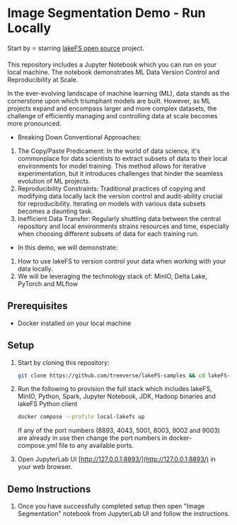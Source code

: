# Image Segmentation Demo - Run Locally

Start by ⭐️ starring [lakeFS open source](https://go.lakefs.io/oreilly-course) project.

This repository includes a Jupyter Notebook which you can run on your local machine. The notebook demonstrates ML Data Version Control and Reproducibility at Scale.

In the ever-evolving landscape of machine learning (ML), data stands as the cornerstone upon which triumphant models are built. However, as ML projects expand and encompass larger and more complex datasets, the challenge of efficiently managing and controlling data at scale becomes more pronounced.

* Breaking Down Conventional Approaches:
1. The Copy/Paste Predicament: In the world of data science, it's commonplace for data scientists to extract subsets of data to their local environments for model training. This method allows for iterative experimentation, but it introduces challenges that hinder the seamless evolution of ML projects.
2. Reproducibility Constraints: Traditional practices of copying and modifying data locally lack the version control and audit-ability crucial for reproducibility. Iterating on models with various data subsets becomes a daunting task.
3. Inefficient Data Transfer: Regularly shuttling data between the central repository and local environments strains resources and time, especially when choosing different subsets of data for each training run.

* In this demo, we will demonstrate:
1. How to use lakeFS to version control your data when working with your data locally.
3. We will be leveraging the technology stack of: MinIO, Delta Lake, PyTorch and MLflow


## Prerequisites
* Docker installed on your local machine

## Setup

1. Start by cloning this repository:

   ```bash
   git clone https://github.com/treeverse/lakeFS-samples && cd lakeFS-samples/01_standalone_examples/image-segmentation-local
   ```

2. Run the following to provision the full stack which includes lakeFS, MinIO, Python, Spark, Jupyter Notebook, JDK, Hadoop binaries and lakeFS Python client

   ```bash
   docker compose --profile local-lakefs up
   ```

   If any of the port numbers (8893, 4043, 5001, 8003, 9002 and 9003) are already in use then change the port numbers in docker-compose.yml file to any available ports.

3. Open JupyterLab UI [http://127.0.0.1:8893/](http://127.0.0.1:8893/) in your web browser.

## Demo Instructions

1. Once you have successfully completed setup then open "Image Segmentation" notebook from JupyterLab UI and follow the instructions.
